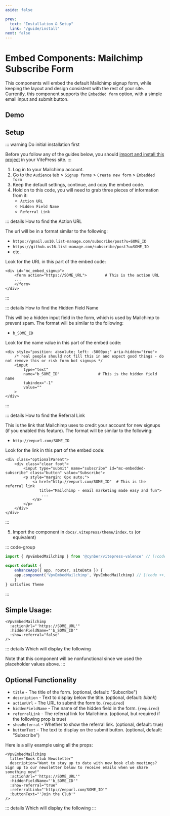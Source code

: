 ```yaml
---
aside: false

prev:
  text: "Installation & Setup"
  link: "/guide/install"
next: false
---
```


# Embed Components: Mailchimp Subscribe Form

This components will embed the default Mailchimp signup form, while keeping the layout and design consistent with the rest of your site. Currently, this component supports the `Embedded form` option, with a simple email input and submit button.



## Demo

<VpvEmbedMailchimp
  title="Newsletter"
  description="Want to stay up to date with new blog posts? Sign up to my newsletter below to receive emails when I share something new!"
  :actionUrl="'https://gmail.us10.list-manage.com/subscribe/post?u=d812cf8031f0347333497b1eb&amp;id=5afacc8f7b&amp;f_id=0027dae5f0'"
  :hiddenFieldName="'b_8f82b157356cafd78afb9a994_adca4c029c'"
  :show-referral="true"
  :referralLink="'http://eepurl.com/i6OAK-'"
/>

## Setup

::: warning Do initial installation first

Before you follow any of the guides below, you should [import and install this project](../install.md) in your VitePress site.
:::

1. Log in to your Mailchimp account.
2. Go to the `Audience` tab > `Signup forms` > `Create new form` > `Embedded form`
3. Keep the default settings, continue, and copy the embed code.
4. Hold on to this code, you will need to grab three pieces of information from it:
    - `Action URL`
    - `Hidden Field Name`
    - `Referral Link`

::: details How to find the Action URL

The url will be in a format similar to the following:
- `https://gmail.us10.list-manage.com/subscribe/post?u=SOME_ID`
- `https://github.us16.list-manage.com/subscribe/post?u=SOME_ID`
- etc.

Look for the URL in this part of the embed code:

```html{2}
<div id="mc_embed_signup">
    <form action="https://SOME_URL">        # This is the action URL
    ...
    </form>
</div>
```
:::

::: details How to find the Hidden Field Name

This will be a hidden input field in the form, which is used by Mailchimp to prevent spam. The format will be similar to the following:
- `b_SOME_ID`

Look for the name value in this part of the embed code:

```html{5}
<div style="position: absolute; left: -5000px;" aria-hidden="true">
    /* real people should not fill this in and expect good things - do not remove this or risk form bot signups */
    <input 
        type="text" 
        name="b_SOME_ID"                 # This is the hidden field name
        tabindex="-1" 
        value=""
    >
</div>
```
:::

::: details How to find the Referral Link

This is the link that Mailchimp uses to credit your account for new signups (if you enabled this feature). The format will be similar to the following:
- `http://eepurl.com/SOME_ID`

Look for the link in this part of the embed code:

```html{5}
<div class="optionalParent">
    <div class="clear foot">
        <input type="submit" name="subscribe" id="mc-embedded-subscribe" class="button" value="Subscribe">
        <p style="margin: 0px auto;">
            <a href="http://eepurl.com/SOME_ID"  # This is the referral link
               title="Mailchimp - email marketing made easy and fun">
                ...
            </a>
        </p>
    </div>
</div>
```
:::

5. Import the component in `docs/.vitepress/theme/index.ts` (or equivalent)

::: code-group
```ts [index.ts]
import { VpvEmbedMailchimp } from '@cynber/vitepress-valence' // [!code ++]

export default {
    enhanceApp({ app, router, siteData }) {
    app.component('VpvEmbedMailchimp', VpvEmbedMailchimp) // [!code ++]
    }
} satisfies Theme
```
:::






## Simple Usage:

```vue
<VpvEmbedMailchimp
  :actionUrl="'https://SOME_URL'"
  :hiddenFieldName="'b_SOME_ID'"
  :show-referral="false"
/>
```

::: details Which will display the following
<VpvEmbedMailchimp
  :actionUrl="'https://SOME_URL'"
  :hiddenFieldName="'b_SOME_ID'"
  :show-referral="false"
/>

Note that this component will be nonfunctional since we used the placeholder values above.
:::

## Optional Functionality

- `title` - The title of the form. (optional, default: "Subscribe")
- `description` - Text to display below the title. (optional, default: *blank*)
- `actionUrl` - The URL to submit the form to. (`required`)
- `hiddenFieldName` - The name of the hidden field in the form. (`required`)
- `referralLink` - The referral link for Mailchimp. (optional, but required if the following prop is true)
- `showReferral` - Whether to show the referral link. (optional, default: true)
- `buttonText` - The text to display on the submit button. (optional, default: "Subscribe")

Here is a silly example using all the props:

```vue
<VpvEmbedMailchimp
  title="Book Club Newsletter"
  description="Want to stay up to date with new book club meetings? Sign up to our newsletter below to receive emails when we share something new!"
  :actionUrl="'https://SOME_URL'"
  :hiddenFieldName="'b_SOME_ID'"
  :show-referral="true"
  :referralLink="'http://eepurl.com/SOME_ID'"
  :buttonText="'Join the Club'"
/>
```

::: details Which will display the following
<VpvEmbedMailchimp
  title="Book Club Newsletter"
  description="Want to stay up to date with new book club meetings? Sign up to our newsletter below to receive emails when we share something new!"
  :actionUrl="'https://SOME_URL'"
  :hiddenFieldName="'b_SOME_ID'"
  :show-referral="true"
  :referralLink="'http://eepurl.com/SOME_ID'"
  :buttonText="'Join the Club'"
/>
:::


<!-- 
 <template>
  <div id="mc_embed_shell">
    <div id="mailc_embed_signup">
      <form
        :action="actionUrl"
        method="post"
        id="mc-embedded-subscribe-form"
        name="mc-embedded-subscribe-form"
        class="validate"
        target="_blank"
        @submit.prevent="handleSubmit"
      >
        <div id="mailc_embed_signup_scroll">
          <div class="title">{{ title }}</div>
          <div v-if="description" class="description">
            <p>{{ description }}</p>
          </div>

          <div class="indicates-required">
            <span class="asterisk">*</span> indicates required
          </div>
          <div class="mc-field-group">
            <label for="mce-EMAIL"> Email Address <span class="asterisk">*</span> </label>
            <input
              type="email"
              name="EMAIL"
              class="required email"
              id="mce-EMAIL"
              v-model="email"
              required
            />
          </div>
          <div id="mce-responses" class="clear foot">
            <div class="response" id="mce-error-response" style="display: none"></div>
            <div class="response" id="mce-success-response" style="display: none"></div>
          </div>
          <div aria-hidden="true" style="position: absolute; left: -5000px">
            <input
              type="text"
              :name="hiddenFieldName"
              tabindex="-1"
              v-model="hiddenFieldValue"
            />
          </div>
          <div class="optionalParent">
            <div class="clear foot">
              <button
                type="submit"
                name="subscribe"
                id="mc-embedded-subscribe"
                class="button"
              >
                {{ buttonText }}
              </button>
              <p v-if="showReferral && referralLink" class="referral">
                <a
                  :href="referralLink"
                  title="Mailchimp - email marketing made easy and fun"
                >
                  <span class="referral-container">
                    <img
                      class="referral_badge dark-only"
                      src="https://digitalasset.intuit.com/render/content/dam/intuit/mc-fe/en_us/images/intuit-mc-rewards-text-light.svg"
                      alt="Intuit Mailchimp"
                    />
                    <img
                      class="referral_badge light-only"
                      src="https://digitalasset.intuit.com/render/content/dam/intuit/mc-fe/en_us/images/intuit-mc-rewards-text-dark.svg"
                      alt="Intuit Mailchimp"
                    />
                  </span>
                </a>
              </p>
            </div>
          </div>
        </div>
      </form>
    </div>
  </div>
</template>

<script>
export default {
  name: "MailchimpEmbed",
  props: {
    actionUrl: {
      type: String,
      required: true,
    },
    hiddenFieldName: {
      type: String,
      required: true,
    },
    showReferral: {
      type: Boolean,
      default: true,
    },
    referralLink: {
      type: String,
      required: function () {
        return this.showReferral;
      },
    },
    title: {
      type: String,
      default: "Subscribe",
    },
    description: {
      type: String,
      default: "",
    },
    buttonText: {
      type: String,
      default: "Subscribe",
    },
  },
  data() {
    return {
      email: "",
      hiddenFieldValue: "",
    };
  },
  mounted() {
    const script = document.createElement("script");
    script.type = "text/javascript";
    script.src = this.validationScriptUrl;
    script.async = true;
    document.body.appendChild(script);

    // Initialize Mailchimp variables
    window.fnames = [];
    window.ftypes = [];
    window.fnames[0] = "EMAIL";
    window.ftypes[0] = "email";
    window.fnames[1] = "FNAME";
    window.ftypes[1] = "text";
    window.fnames[2] = "LNAME";
    window.ftypes[2] = "text";
    window.fnames[3] = "ADDRESS";
    window.ftypes[3] = "address";
    window.fnames[4] = "PHONE";
    window.ftypes[4] = "phone";
    window.fnames[5] = "BIRTHDAY";
    window.ftypes[5] = "birthday";
    window.fnames[6] = "COMPANY";
    window.ftypes[6] = "text";

    if (window.jQuery) {
      window.$mcj = window.jQuery.noConflict(true);
    }
  },
  methods: {
    handleSubmit() {
      this.$el.querySelector("form").submit();
    },
  },
  computed: {
    validationScriptUrl() {
      return "//s3.amazonaws.com/downloads.mailchimp.com/js/mc-validate.js";
    },
  },
};
</script>

<style scoped>
/*
  Modified from 'Mailchimp Form Embed Code - Classic - 12/17/2015 v10.7'
  
    - removed `#mailc_embed_signup` specificity as styles are scoped
    - removed `div` from selectors
    - removed `-webkit-` and `-moz-` prefixes, as `border-radius` is widely supported
    - extracted CSS out of HTML
    - added custom properties for colors
  */

#mailc_embed_signup {
  border-radius: 8px;
  border: 1px solid var(--vp-c-divider);
  background-color: var(--vp-c-bg-soft);
  box-shadow: inset 0 3px 6px rgba(0, 0, 0, 0.1);
  transition: box-shadow 0.2s ease-in-out, border-color 0.2s ease-in-out;
  clear: left;
  font: 14px Helvetica, Arial, sans-serif;
  width: 100%;
  max-width: 600px;
  margin: 40px auto;
  padding: 40px 20px 30px 40px;
}

#mailc_embed_signup:hover {
  border-color: var(--vp-c-border);
  box-shadow: inset 2px var(--vp-c-border);
}

#mailc_embed_signup.form {
  display: block;
  position: relative;
  text-align: left;
  margin: 20px;
}

#mailc_embed_signup input {
  border: 1px solid var(--vp-c-border);
  border-radius: 3px;
}

/* #mailc_embed_signup input[type="checkbox"] {
    -webkit-appearance: checkbox;
  }
  
  #mailc_embed_signup input[type="radio"] {
    -webkit-appearance: radio;
  } */

#mailc_embed_signup input:focus {
  border-color: var(--vp-c-brand);
}

#mailc_embed_signup .button {
  clear: both;
  background-color: var(--vp-button-brand-bg);
  border: 0 none;
  border-radius: 4px;
  transition: all 0.23s ease-in-out 0s;
  color: var(--vp-button-brand-text);
  cursor: pointer;
  display: inline-block;
  font-size: 15px;
  font-weight: normal;
  height: 32px;
  line-height: 32px;
  margin: 0 5px 10px 0;
  padding: 0 22px;
  text-align: center;
  text-decoration: none;
  vertical-align: top;
  white-space: nowrap;
  width: fit-content;
}

#mailc_embed_signup .button:hover {
  background-color: var(--vp-button-brand-hover-bg);
  color: var(--vp-button-brand-hover-text);
}

#mailc_embed_signup .small-meta {
  font-size: 11px;
}

#mailc_embed_signup .nowrap {
  white-space: nowrap;
}

#mailc_embed_signup .mc-field-group {
  clear: left;
  position: relative;
  width: 96%;
  padding-bottom: 3%;
  min-height: 50px;
  display: grid;
}

#mailc_embed_signup .size1of2 {
  clear: none;
  /* float: left; */
  display: inline-block;
  width: 46%;
  margin-right: 4%;
}

* html #mailc_embed_signup .size1of2 {
  margin-right: 2%; /* Fix for IE6 double margins. */
}

#mailc_embed_signup .mc-field-group label {
  display: block;
  margin-bottom: 3px;
}

#mailc_embed_signup .mc-field-group input {
  display: block;
  width: 100%;
  padding: 8px 0;
  text-indent: 2%;
}

#mailc_embed_signup .mc-field-group select {
  display: inline-block;
  width: 99%;
  padding: 5px 0;
  margin-bottom: 2px;
}

#mailc_embed_signup .mc-address-fields-group {
  display: flex;
  flex-direction: row;
  justify-content: space-evenly;
  width: 96%;
  gap: 15px;
}

#mailc_embed_signup .mc-sms-phone-group {
  display: flex;
  flex-direction: row;
  justify-content: space-evenly;
  width: 96%;
  gap: 15px;
  padding-top: 5px;
}

.datefield,
.phonefield-us {
  padding: 5px 0;
}

.datefield input,
.phonefield-us input {
  display: inline;
  width: 60px;
  margin: 0 2px;
  letter-spacing: 1px;
  text-align: center;
  padding: 5px 0 2px 0;
}

.phonefield-us .phonearea input,
.phonefield-us .phonedetail1 input {
  width: 40px;
}

.datefield .monthfield input,
.datefield .dayfield input {
  width: 30px;
}

.datefield label,
.phonefield-us label {
  display: none;
}

.indicates-required {
  text-align: right;
  font-size: 11px;
  margin-right: 4%;
  color: var(--vp-c-text-1);
}

.asterisk {
  color: var(--vp-c-red-2);
  font-size: 150%;
  font-weight: normal;
  position: relative;
  top: 5px;
}

.clear {
  clear: both;
}

.foot {
  display: grid;
  grid-template-columns: 3fr 1fr;
  width: 96%;
  align-items: center;
}

@media screen and (max-width: 400px) {
  .foot {
    display: grid;
    grid-template-columns: 1fr;
    width: 100%;
    align-items: center;
    justify-items: center;
  }

  #mc-embedded-subscribe {
    margin: 1em 0;
  }

  .referral_badge {
    width: 50%;
  }

  .referral {
    width: 100%;
    text-align: center;
    margin-top: 8em;
  }

  #mailc_embed_signup .mc-field-group {
    width: 100%;
  }

  #mailc_embed_signup .button {
    width: 90% !important;
    margin: 1em auto;
  }
}

.brandingLogo {
  justify-self: right;
}

.mc-field-group.input-group ul {
  margin: 0;
  padding: 5px 0;
  list-style: none;
}

.mc-field-group.input-group ul li {
  display: block;
  padding: 3px 0;
  margin: 0;
}

.mc-field-group.input-group label {
  display: inline;
}

.mc-field-group.input-group input {
  display: inline;
  width: auto;
  border: none;
}

#mce-responses {
  float: left;
  top: -1.4em;
  padding: 0em 0.5em 0em 0.5em;
  overflow: hidden;
  width: 90%;
  margin: 0 5%;
  clear: both;
}

.response {
  margin: 1em 0;
  padding: 1em 0.5em 0.5em 0;
  font-weight: bold;
  float: left;
  top: -1.5em;
  z-index: 1;
  width: 80%;
}

#mce-error-response {
  display: none;
}

#mce-success-response {
  color: var(--vp-c-success-2);
  display: none;
}

label.error {
  display: block;
  float: none;
  width: auto;
  margin-left: 1.05em;
  text-align: left;
  padding: 0.5em 0;
}

.helper_text {
  color: var(--vp-c-text-2);
  margin-top: 2px;
  display: inline-block;
  padding: 3px;
  background-color: var(--vp-c-bg-soft);
  border-radius: 3px;
  font-size: 14px;
  font-weight: normal;
  z-index: 1;
}

#mc-embedded-subscribe {
  clear: both;
  width: auto;
  display: block;
  margin: 1em 0 1em 5%;
}

#num-subscribers {
  font-size: 1.1em;
}

#num-subscribers span {
  padding: 0.5em;
  border: 1px solid var(--vp-c-border);
  margin-right: 0.5em;
  font-weight: bold;
}

#mailc_embed_signup #mc-embedded-subscribe-form div.mce_inline_error {
  display: inline-block;
  margin: 2px 0 1em 0;
  padding: 3px;
  background-color: var(--vp-c-bg-soft);
  border-radius: 3px;
  font-size: 14px;
  font-weight: normal;
  z-index: 1;
  color: var(--vp-c-red-1);
}

#mailc_embed_signup #mc-embedded-subscribe-form input.mce_inline_error {
  border: 2px solid var(--vp-code-line-error-color);
}

/* Custom Styles */
.title {
  font-size: 2em;
  color: var(--vp-c-text-1);
  text-align: center;
  margin-bottom: 10px;
}

.description {
  font-size: 1em;
  color: var(--vp-c-text-1);
  text-align: center;
  margin-bottom: 20px;
  max-width: 80%;
  margin-left: auto;
  margin-right: auto;
}

.referral {
  text-align: center;
  margin: 0 auto;
}

.referral-container {
  display: inline-block;
  background-color: transparent;
  border-radius: 4px;
}

.referral_badge {
  width: 220px;
  height: 40px;
  display: flex;
  padding: 2px 0;
  justify-content: center;
  align-items: center;
  opacity: 0.8;
  transition: opacity 0.25s ease;
}

.referral_badge:hover {
  opacity: 1;
}

html.dark .light-only {
  display: none !important;
}

html:not(.dark) .dark-only {
  display: none !important;
}
</style>

-->